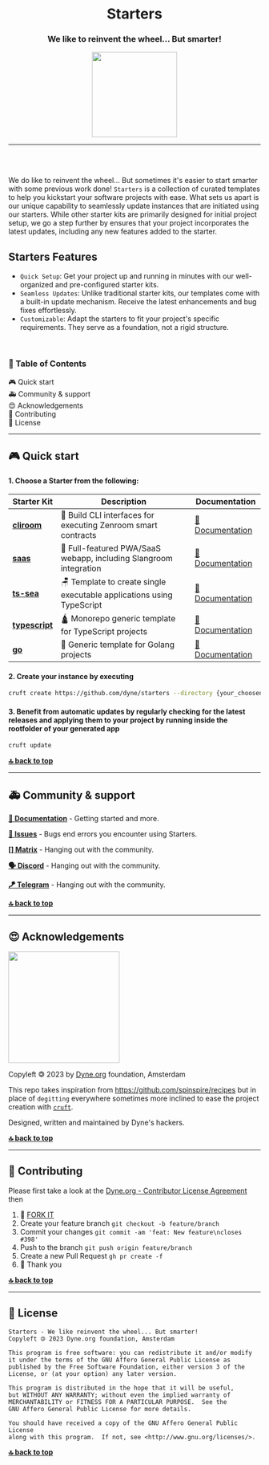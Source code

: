 <div align="center">

# Starters

### We like to reinvent the wheel... But smarter!

</div>

<p align="center">
  <a href="https://dyne.org">
    <img src="https://files.dyne.org/software_by_dyne.png" width="170">
  </a>
</p>


---
<br><br>

We do like to reinvent the wheel... But sometimes it's easier to start smarter with some previous work done!
`Starters` is a collection of curated templates to help you kickstart your software projects with ease. What sets us apart is our unique capability to seamlessly update instances that are initiated using our starters. While other starter kits are primarily designed for initial project setup, we go a step further by ensures that your project incorporates the latest updates, including any new features added to the starter.

## Starters Features

 - `Quick Setup`: Get your project up and running in minutes with our well-organized and pre-configured starter kits.
 - `Seamless Updates`: Unlike traditional starter kits, our templates come with a built-in update mechanism. Receive the latest enhancements and bug fixes effortlessly.
 - `Customizable`: Adapt the starters to fit your project's specific requirements. They serve as a foundation, not a rigid structure.

<br>

<div id="toc">

### 🚩 Table of Contents

- [🎮 Quick start](#-quick-start)
- [🚑 Community & support](#-community--support)
- [😍 Acknowledgements](#-acknowledgements)
- [👤 Contributing](#-contributing)
- [💼 License](#-license)

</div>

***
## 🎮 Quick start

#### 1. Choose a Starter from the following:

| Starter Kit | Description | Documentation |
|-------------|-------------| ------------- |
| **[cliroom](cliroom/)** | 🐗 Build CLI interfaces for executing Zenroom smart contracts | [📄 Documentation](cliroom/{{cookiecutter.project_slug}}/README.md) |
| **[saas](saas/)** | 🚀 Full-featured PWA/SaaS webapp, including Slangroom integration | [📄 Documentation](saas/{{cookiecutter.project_name}}/README.md) |
| **[ts-sea](starters/ts-sea/)** | 🪑 Template to create single executable applications using TypeScript | [📄 Documentation](ts-sea/{{cookiecutter.project_name}}/README.md) |
| **[typescript](typescript/)** | 🛕 Monorepo generic template for TypeScript projects | [📄 Documentation](typescript/{{cookiecutter.project_slug}}/README.md) |
| **[go](go/)** | 🐹 Generic template for Golang projects | [📄 Documentation](go/{{cookiecutter.project_slug}}/README.md) |

#### 2. Create your instance by executing
```sh
cruft create https://github.com/dyne/starters --directory {your_choosen_starter}
```
 
#### 3. Benefit from automatic updates by regularly checking for the latest releases and applying them to your project by running inside the rootfolder of your generated app
```sh
cruft update
```

**[🔝 back to top](#toc)**

***
## 🚑 Community & support

**[📝 Documentation](#toc)** - Getting started and more.

**[🚩 Issues](../../issues)** - Bugs end errors you encounter using Starters.

**[[] Matrix](https://socials.dyne.org/matrix)** - Hanging out with the community.

**[🗣️ Discord](https://socials.dyne.org/discord)** - Hanging out with the community.

**[🪁 Telegram](https://socials.dyne.org/telegram)** - Hanging out with the community.

**[🔝 back to top](#toc)**


***
## 😍 Acknowledgements

<a href="https://dyne.org">
  <img src="https://files.dyne.org/software_by_dyne.png" width="222">
</a>


Copyleft 🄯 2023 by [Dyne.org](https://www.dyne.org) foundation, Amsterdam

This repo takes inspiration from https://github.com/spinspire/recipes but in place of
`degitting` everywhere sometimes more inclined to ease the project creation with
[`cruft`](https://github.com/cruft/cruft).

Designed, written and maintained by Dyne's hackers.

**[🔝 back to top](#toc)**

***
## 👤 Contributing

Please first take a look at the [Dyne.org - Contributor License Agreement](CONTRIBUTING.md) then

1.  🔀 [FORK IT](../../fork)
2.  Create your feature branch `git checkout -b feature/branch`
3.  Commit your changes `git commit -am 'feat: New feature\ncloses #398'`
4.  Push to the branch `git push origin feature/branch`
5.  Create a new Pull Request `gh pr create -f`
6.  🙏 Thank you


**[🔝 back to top](#toc)**

***
## 💼 License
    Starters - We like reinvent the wheel... But smarter!
    Copyleft 🄯 2023 Dyne.org foundation, Amsterdam

    This program is free software: you can redistribute it and/or modify
    it under the terms of the GNU Affero General Public License as
    published by the Free Software Foundation, either version 3 of the
    License, or (at your option) any later version.

    This program is distributed in the hope that it will be useful,
    but WITHOUT ANY WARRANTY; without even the implied warranty of
    MERCHANTABILITY or FITNESS FOR A PARTICULAR PURPOSE.  See the
    GNU Affero General Public License for more details.

    You should have received a copy of the GNU Affero General Public License
    along with this program.  If not, see <http://www.gnu.org/licenses/>.

**[🔝 back to top](#toc)**

